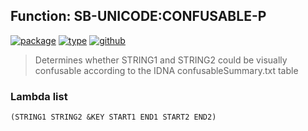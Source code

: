 ## Function: SB-UNICODE:CONFUSABLE-P
[![package](https://img.shields.io/badge/Package-SB--UNICODE-5f9ea0.svg?style=social&colorA=999999)](../) [![type](https://img.shields.io/badge/Type-Function-5f9ea0.svg?style=social&colorA=999999)](../#function) [![github](https://img.shields.io/badge/GitHub-View_the_source-5f9ea0.svg?style=social&colorA=999999&logo=github)](https://github.com/sbcl/sbcl/blob/master/src/code/target-unicode.lisp/) 

> Determines whether STRING1 and STRING2 could be visually confusable
> according to the IDNA confusableSummary.txt table

### Lambda list
```
(STRING1 STRING2 &KEY START1 END1 START2 END2)
```
